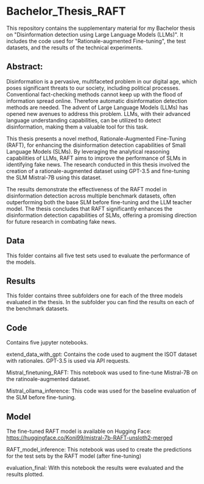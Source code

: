 # Bachelor_Thesis_RAFT
This repository contains the supplementary material for my Bachelor thesis on "Disinformation detection using Large Language Models (LLMs)". It includes the code used for "Rationale-augmented Fine-tuning", the test datasets, and the results of the technical experiments.

## Abstract:
Disinformation is a pervasive, multifaceted problem in our digital age, which poses significant threats to our society, including political processes. Conventional fact-checking methods cannot keep up with the flood of information spread online. Therefore automatic disinformation detection methods are needed. The advent of Large Language Models (LLMs) has opened new avenues to address this problem. LLMs, with their advanced language understanding capabilities, can be utilized to detect disinformation, making them a valuable tool for this task.

This thesis presents a novel method, Rationale-Augmented Fine-Tuning (RAFT), for enhancing the disinformation detection capabilities of Small Language Models (SLMs). By leveraging the analytical reasoning capabilities of LLMs, RAFT aims to improve the performance of SLMs in identifying fake news. The research conducted in this thesis involved the creation of a rationale-augmented dataset using GPT-3.5 and fine-tuning the SLM Mistral-7B using this dataset.

The results demonstrate the effectiveness of the RAFT model in disinformation detection across multiple benchmark datasets, often outperforming both the base SLM before fine-tuning and the LLM teacher model. The thesis concludes that RAFT significantly enhances the disinformation detection capabilities of SLMs, offering a promising direction for future research in combating fake news.
## Data
This folder contains all five test sets used to evaluate the performance of the models.


## Results
This folder contains three subfolders one for each of the three models evaluated in the thesis. In the subfolder you can find the results on each of the benchmark datasets.


## Code
Contains five jupyter notebooks.


extend_data_with_gpt: Contains the code used to augment the ISOT dataset with rationales. GPT-3.5 is used via API requests. 


Mistral_finetuning_RAFT: This notebook was used to fine-tune Mistral-7B on the ratinoale-augmented dataset. 


Mistral_ollama_inference: This code was used for the baseline evaluation of the SLM before fine-tuning.

## Model
The fine-tuned RAFT model is available on Hugging Face: https://huggingface.co/Koni99/mistral-7b-RAFT-unsloth2-merged


RAFT_model_inference: This notebook was used to create the predictions for the test sets by the RAFT model (after fine-tuning)


evaluation_final: With this notebook the results were evaluated and the results plotted.
